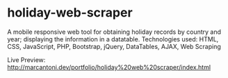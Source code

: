 # holiday-web-scraper
A mobile responsive web tool for obtaining holiday records by country and year; displaying the information in a datatable. Technologies used: HTML, CSS, JavaScript, PHP, Bootstrap, jQuery, DataTables, AJAX, Web Scraping

Live Preview: http://marcantoni.dev/portfolio/holiday%20web%20scraper/index.html
